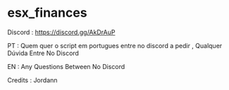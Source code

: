# esx_finances

Discord : https://discord.gg/AkDrAuP

PT : Quem quer o script em portugues entre no discord a pedir , Qualquer Dúvida Entre No Discord 

EN : Any Questions Between No Discord

Credits : Jordann
